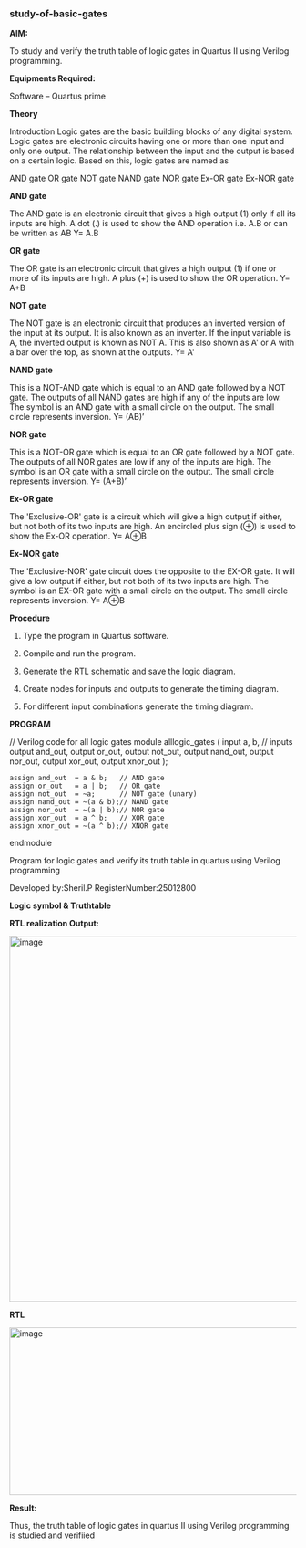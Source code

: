 ### study-of-basic-gates

**AIM:** 

To study and verify the truth table of logic gates in Quartus II using Verilog programming.

**Equipments Required:**

Software – Quartus prime 

**Theory**

Introduction Logic gates are the basic building blocks of any digital system. Logic gates are electronic circuits having one or more than one input and only one output. The relationship between the input and the output is based on a certain logic. Based on this, logic gates are named as

AND gate OR gate NOT gate NAND gate NOR gate Ex-OR gate Ex-NOR gate

**AND gate**

The AND gate is an electronic circuit that gives a high output (1) only if all its inputs are high. A dot (.) is used to show the AND operation i.e. A.B or can be written as AB
Y= A.B

**OR gate** 

The OR gate is an electronic circuit that gives a high output (1) if one or more of its inputs are high. A plus (+) is used to show the OR operation.
Y= A+B

**NOT gate**

The NOT gate is an electronic circuit that produces an inverted version of the input at its output. It is also known as an inverter. If the input variable is A, the inverted output is known as NOT A. This is also shown as A' or A with a bar over the top, as shown at the outputs.
Y= A'

**NAND gate**

This is a NOT-AND gate which is equal to an AND gate followed by a NOT gate. The outputs of all NAND gates are high if any of the inputs are low. The symbol is an AND gate with a small circle on the output. The small circle represents inversion.
Y= (AB)’

**NOR gate**

This is a NOT-OR gate which is equal to an OR gate followed by a NOT gate. The outputs of all NOR gates are low if any of the inputs are high. The symbol is an OR gate with a small circle on the output. The small circle represents inversion.
Y= (A+B)’

**Ex-OR gate**

The 'Exclusive-OR' gate is a circuit which will give a high output if either, but not both of its two inputs are high. An encircled plus sign (⊕) is used to show the Ex-OR operation.
Y= A⊕B

**Ex-NOR gate**

The 'Exclusive-NOR' gate circuit does the opposite to the EX-OR gate. It will give a low output if either, but not both of its two inputs are high. The symbol is an EX-OR gate with a small circle on the output. The small circle represents inversion.
Y= A⊕B

**Procedure** 

1.	Type the program in Quartus software.

2.	Compile and run the program.

3.	Generate the RTL schematic and save the logic diagram.

4.	Create nodes for inputs and outputs to generate the timing diagram.

5.	For different input combinations generate the timing diagram.


**PROGRAM**

// Verilog code for all logic gates
module alllogic_gates (
    input a, b,      // inputs
    output and_out,
    output or_out,
    output not_out,
    output nand_out,
    output nor_out,
    output xor_out,
    output xnor_out
);

    assign and_out  = a & b;   // AND gate
    assign or_out   = a | b;   // OR gate
    assign not_out  = ~a;      // NOT gate (unary)
    assign nand_out = ~(a & b);// NAND gate
    assign nor_out  = ~(a | b);// NOR gate
    assign xor_out  = a ^ b;   // XOR gate
    assign xnor_out = ~(a ^ b);// XNOR gate

endmodule

Program for logic gates and verify its truth table in quartus using Verilog programming

 Developed by:Sheril.P RegisterNumber:25012800 
 
**Logic symbol & Truthtable**

**RTL realization Output:** 

<img width="927" height="641" alt="image" src="https://github.com/user-attachments/assets/4495778d-4c3c-45aa-9674-83d911b1f0ae" />


**RTL**

<img width="776" height="294" alt="image" src="https://github.com/user-attachments/assets/9f482d56-fda4-40dc-bd2f-5999ae8339ce" />


**Result:**

Thus, the truth table of logic gates in quartus II using Verilog programming is studied
 and verifiied


